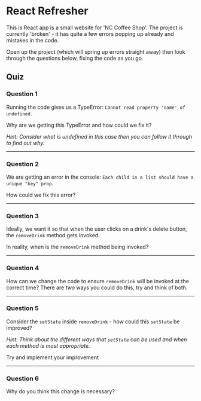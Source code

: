 # React Refresher

This is React app is a small website for 'NC Coffee Shop'. The project is currently 'broken' - it has quite a few errors popping up already and mistakes in the code.

Open up the project (which will spring up errors straight away) then look through the questions below, fixing the code as you go.

## Quiz

### Question 1

Running the code gives us a TypeError: `Cannot read property 'name' of undefined`.

Why are we getting this TypeError and how could we fix it? 

_Hint: Consider what is undefined in this case then you can follow it through to find out why._

---

### Question 2

We are getting an error in the console: `Each child in a list should have a unique "key" prop`.

How could we fix this error?

---

### Question 3

Ideally, we want it so that when the user clicks on a drink's delete button, the `removeDrink` method gets invoked.

In reality, when is the `removeDrink` method being invoked?

---

### Question 4

How can we change the code to ensure `removeDrink` will be invoked at the correct time? There are _two_ ways you could do this, try and think of both.

---

### Question 5

Consider the `setState` inside `removeDrink` - how could this `setState` be improved? 

_Hint: Think about the different ways that `setState` can be used and when each method is most appropriate._

Try and implement your improvement

---

### Question 6

Why do you think this change is necessary?
